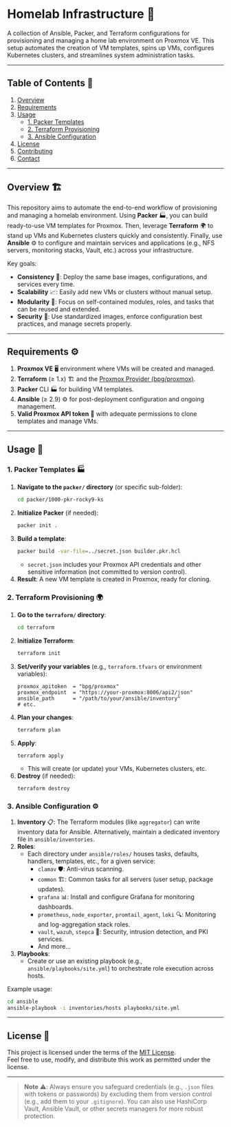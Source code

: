 # Homelab Infrastructure 🚀

A collection of Ansible, Packer, and Terraform configurations for provisioning and managing a home lab environment on Proxmox VE. This setup automates the creation of VM templates, spins up VMs, configures Kubernetes clusters, and streamlines system administration tasks.

---

## Table of Contents 📌

1. [Overview](#overview)
2. [Requirements](#requirements)
3. [Usage](#usage)
   - [1. Packer Templates](#1-packer-templates)
   - [2. Terraform Provisioning](#2-terraform-provisioning)
   - [3. Ansible Configuration](#3-ansible-configuration)
4. [License](#license)
5. [Contributing](#contributing)
6. [Contact](#contact)

---

## Overview 🏗️

This repository aims to automate the end-to-end workflow of provisioning and managing a homelab environment. Using **Packer** 🏭, you can build ready-to-use VM templates for Proxmox. Then, leverage **Terraform** 🌍 to stand up VMs and Kubernetes clusters quickly and consistently. Finally, use **Ansible** ⚙️ to configure and maintain services and applications (e.g., NFS servers, monitoring stacks, Vault, etc.) across your infrastructure.

Key goals:

- **Consistency** 📌: Deploy the same base images, configurations, and services every time.
- **Scalability** 📈: Easily add new VMs or clusters without manual setup.
- **Modularity** 🧩: Focus on self-contained modules, roles, and tasks that can be reused and extended.
- **Security** 🔐: Use standardized images, enforce configuration best practices, and manage secrets properly.

---

## Requirements ⚙️

1. **Proxmox VE** 🖥️ environment where VMs will be created and managed.
2. **Terraform** (≥ 1.x) 🏗️ and the [Proxmox Provider (bpg/proxmox)](https://registry.terraform.io/providers/bpg/proxmox/latest).
3. **Packer** CLI 🏭 for building VM templates.
4. **Ansible** (≥ 2.9) ⚙️ for post-deployment configuration and ongoing management.
5. **Valid Proxmox API token** 🔑 with adequate permissions to clone templates and manage VMs.

---

## Usage 🚀

### 1. Packer Templates 🏭

1. **Navigate to the `packer/` directory** (or specific sub-folder):
   ```bash
   cd packer/1000-pkr-rocky9-ks
   ```
2. **Initialize Packer** (if needed):
   ```bash
   packer init .
   ```
3. **Build a template**:
   ```bash
   packer build -var-file=../secret.json builder.pkr.hcl
   ```
   - `secret.json` includes your Proxmox API credentials and other sensitive information (not committed to version control).
4. **Result**: A new VM template is created in Proxmox, ready for cloning.

### 2. Terraform Provisioning 🌍

1. **Go to the `terraform/` directory**:
   ```bash
   cd terraform
   ```
2. **Initialize Terraform**:
   ```bash
   terraform init
   ```
3. **Set/verify your variables** (e.g., `terraform.tfvars` or environment variables):
   ```hcl
   proxmox_apitoken  = "bpg/proxmox"
   proxmox_endpoint  = "https://your-proxmox:8006/api2/json"
   ansible_path      = "/path/to/your/ansible/inventory"
   # etc.
   ```
4. **Plan your changes**:
   ```bash
   terraform plan
   ```
5. **Apply**:
   ```bash
   terraform apply
   ```
   - This will create (or update) your VMs, Kubernetes clusters, etc.
6. **Destroy** (if needed):
   ```bash
   terraform destroy
   ```

### 3. Ansible Configuration ⚙️

1. **Inventory** 📋: The Terraform modules (like `aggregator`) can write inventory data for Ansible. Alternatively, maintain a dedicated inventory file in `ansible/inventories`.
2. **Roles**:
   - Each directory under `ansible/roles/` houses tasks, defaults, handlers, templates, etc., for a given service:
     - `clamav` 🛡️: Anti-virus scanning.
     - `common` 🏗️: Common tasks for all servers (user setup, package updates).
     - `grafana` 📊: Install and configure Grafana for monitoring dashboards.
     - `prometheus`, `node_exporter`, `promtail_agent`, `loki` 🔍: Monitoring and log-aggregation stack roles.
     - `vault`, `wazuh`, `stepca` 🔐: Security, intrusion detection, and PKI services.
     - And more...
3. **Playbooks**:
   - Create or use an existing playbook (e.g., `ansible/playbooks/site.yml`) to orchestrate role execution across hosts.

Example usage:

```bash
cd ansible
ansible-playbook -i inventories/hosts playbooks/site.yml
```

---

## License 📜

This project is licensed under the terms of the [MIT License](LICENSE).\
Feel free to use, modify, and distribute this work as permitted under the license.

---

> **Note** ⚠️: Always ensure you safeguard credentials (e.g., `.json` files with tokens or passwords) by excluding them from version control (e.g., add them to your `.gitignore`). You can also use HashiCorp Vault, Ansible Vault, or other secrets managers for more robust protection.
